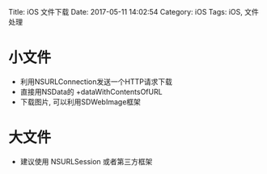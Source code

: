 Title: iOS 文件下载
Date: 2017-05-11 14:02:54
Category: iOS
Tags: iOS, 文件处理

小文件
=====

* 利用NSURLConnection发送一个HTTP请求下载
* 直接用NSData的 +dataWithContentsOfURL
* 下载图片, 可以利用SDWebImage框架

大文件
=====

* 建议使用 NSURLSession 或者第三方框架

